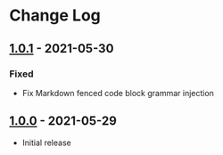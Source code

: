 # Change Log

## [1.0.1] - 2021-05-30

### Fixed

- Fix Markdown fenced code block grammar injection

## [1.0.0] - 2021-05-29

- Initial release

[1.0.1]: https://github.com/kobarity/vsce-coconut/compare/v1.0.0...v1.0.1
[1.0.0]: https://github.com/kobarity/vsce-coconut/releases/tag/v1.0.0
